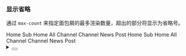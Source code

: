### 显示省略

通过 `max-count` 来指定面包屑的最多渲染数量，超出的部分将显示为省略号。

<div class="cell-demo vp-raw">
  <yc-space direction="vertical">
    <yc-breadcrumb :max-count="3">
      <yc-breadcrumb-item>Home</yc-breadcrumb-item>
      <yc-breadcrumb-item>Sub Home</yc-breadcrumb-item>
      <yc-breadcrumb-item>All Channel</yc-breadcrumb-item>
      <yc-breadcrumb-item>Channel</yc-breadcrumb-item>
      <yc-breadcrumb-item>News</yc-breadcrumb-item>
      <yc-breadcrumb-item>Post</yc-breadcrumb-item>
    </yc-breadcrumb>
    <yc-breadcrumb :max-count="3">
      <template #more-icon>
        <yc-tooltip content="more routes a/b/c">
          <icon-more />
        </yc-tooltip>
      </template>
      <yc-breadcrumb-item>Home</yc-breadcrumb-item>
      <yc-breadcrumb-item>Sub Home</yc-breadcrumb-item>
      <yc-breadcrumb-item>All Channel</yc-breadcrumb-item>
      <yc-breadcrumb-item>Channel</yc-breadcrumb-item>
      <yc-breadcrumb-item>News</yc-breadcrumb-item>
      <yc-breadcrumb-item>Post</yc-breadcrumb-item>
    </yc-breadcrumb>
  </yc-space>
</div>

<details>
<summary>
 <button class="code-btn"  >
    <icon-code />
 </button>
</summary>

```vue
<template>
  <yc-space direction="vertical">
    <yc-breadcrumb :max-count="3">
      <yc-breadcrumb-item>Home</yc-breadcrumb-item>
      <yc-breadcrumb-item>Sub Home</yc-breadcrumb-item>
      <yc-breadcrumb-item>All Channel</yc-breadcrumb-item>
      <yc-breadcrumb-item>Channel</yc-breadcrumb-item>
      <yc-breadcrumb-item>News</yc-breadcrumb-item>
      <yc-breadcrumb-item>Post</yc-breadcrumb-item>
    </yc-breadcrumb>
    <yc-breadcrumb :max-count="3">
      <template #more-icon>
        <yc-tooltip content="more routes a/b/c">
          <icon-more />
        </yc-tooltip>
      </template>
      <yc-breadcrumb-item>Home</yc-breadcrumb-item>
      <yc-breadcrumb-item>Sub Home</yc-breadcrumb-item>
      <yc-breadcrumb-item>All Channel</yc-breadcrumb-item>
      <yc-breadcrumb-item>Channel</yc-breadcrumb-item>
      <yc-breadcrumb-item>News</yc-breadcrumb-item>
      <yc-breadcrumb-item>Post</yc-breadcrumb-item>
    </yc-breadcrumb>
  </yc-space>
</template>
```

</details>
